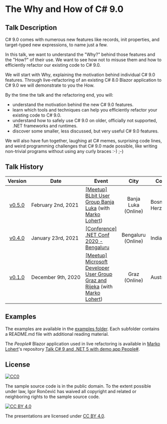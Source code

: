 # The Why and How of C# 9.0

## Talk Description

C# 9.0 comes with numerous new features like records, init properties, and target-typed new expressions, to name just a few.

In this talk, we want to understand the "Why?" behind those features and the "How?" of their use. We want to see how not to misuse them and how to efficiently refactor our existing code to C# 9.0.

We will start with Why, explaining the motivation behind individual C# 9.0 features. Through live-refactoring of an existing C# 8.0 Blazor application to C# 9.0 we will demonstrate to you the How.

By the time the talk and the refactoring end, you will:
- understand the motivation behind the new C# 9.0 features.
- learn which tools and techniques can help you efficiently refactor your existing code to C# 9.0.
- understand how to safely use C# 9.0 on older, officially not supported, .NET frameworks and runtimes.
- discover some smaller, less discussed, but very useful C# 9.0 features.

We will also have fun together, laughing at C# memes, surprising code lines, and weird programming challenges that C# 9.0 made possible, like writing non-trivial programs without using any curly braces :-) ;-)

## Talk History

|                           Version                            | Date                          | Event                                                        |       City        | Country | Video |
| :----------------------------------------------------------: | ----------------------------- | ------------------------------------------------------------ | :---------------: | ------- | ----- |
| [v0.5.0](https://github.com/ironcev-talks/the-why-and-how-of-csharp-9.0/releases/tag/2021-02-02-Online-BLbit-User-Group-Banja-Luka-Meetup) | February&nbsp;2nd,&nbsp;2021 | [[Meetup] BLbit User Group Banja Luka](https://www.meetup.com/de-DE/blbitug/events/275984722/) (with [Marko Lohert](https://github.com/marko-lohert)) | Banja Luka (Online) | Bosnia and Herzegovina | [YouTube](https://www.youtube.com/watch?v=MlWwwhSfit4) |
| [v0.4.0](https://github.com/ironcev-talks/the-why-and-how-of-csharp-9.0/releases/tag/2021-01-23-Online-Dotnet-Conf-2020-Bengaluru-Conference) | January&nbsp;23rd,&nbsp;2021 | [[Conference] .NET Conf 2020 - Bengaluru](https://bdotnet.in/dotnet-conf-2020/) | Bengaluru (Online) | India | [YouTube](https://youtu.be/9Z5jaqeeh6k?t=12143) |
| [v0.1.0](https://github.com/ironcev-talks/the-why-and-how-of-csharp-9.0/releases/tag/2020-12-09-Online-Microsoft-Developer-User-Groups-Graz-and-Rijeka-Meetup) | December&nbsp;9th,&nbsp;2020 | [[Meetup] Microsoft Developer User Group Graz and Rijeka](https://www.meetup.com/MicrosoftDeveloperGraz/events/274256814/) (with [Marko Lohert](https://github.com/marko-lohert))| Graz (Online) | Austria | [YouTube](https://www.youtube.com/watch?v=C14pDSfO55s) |

## Examples

The examples are available in the [examples folder](examples). Each subfolder contains a README.md file with additional reading material.

The *People#* Blazor application used in live refactoring is available in [Marko Lohert](https://github.com/marko-lohert)'s repository [Talk C# 9 and .NET 5 with demo app People#](https://github.com/marko-lohert/Talk_CSharp_9_and_.NET_5_demo_app_PeopleSharp).

## License
[![CC0](http://mirrors.creativecommons.org/presskit/buttons/88x31/svg/cc-zero.svg)](http://creativecommons.org/publicdomain/zero/1.0)

The sample source code is in the public domain. To the extent possible under law, Igor Rončević has waived all copyright and related or neighboring rights to the sample source code.

[![CC BY 4.0](http://mirrors.creativecommons.org/presskit/buttons/88x31/svg/by.svg)](https://creativecommons.org/licenses/by/4.0/)

The presentations are licensed under [CC BY 4.0](https://creativecommons.org/licenses/by/4.0/).

